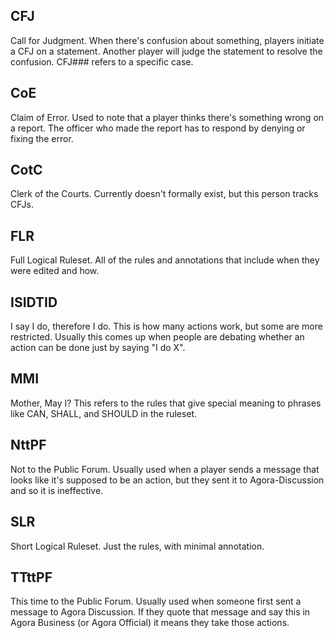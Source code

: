 ## CFJ

Call for Judgment. When there's confusion about something, players initiate a CFJ on a statement. Another player will judge the statement to resolve the confusion. CFJ### refers to a specific case.

## CoE

Claim of Error. Used to note that a player thinks there's something wrong on a report. The officer who made the report has to respond by denying or fixing the error.

## CotC

Clerk of the Courts. Currently doesn't formally exist, but this person tracks CFJs.

## FLR

Full Logical Ruleset. All of the rules and annotations that include when they were edited and how.

## ISIDTID

I say I do, therefore I do. This is how many actions work, but some are more restricted. Usually this comes up when people are debating whether an action can be done just by saying "I do X".

## MMI

Mother, May I? This refers to the rules that give special meaning to phrases like CAN, SHALL, and SHOULD in the ruleset.

## NttPF

Not to the Public Forum. Usually used when a player sends a message that looks like it's supposed to be an action, but they sent it to Agora-Discussion and so it is ineffective.

## SLR

Short Logical Ruleset. Just the rules, with minimal annotation.

## TTttPF

This time to the Public Forum. Usually used when someone first sent a message to Agora Discussion. If they quote that message and say this in Agora Business (or Agora Official) it means they take those actions.
